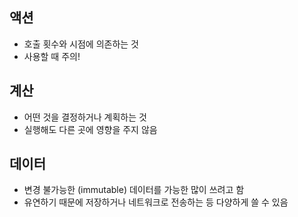 ## 액션

- 호출 횟수와 시점에 의존하는 것
- 사용할 때 주의!
  <br/>

## 계산

- 어떤 것을 결정하거나 계획하는 것
- 실행해도 다른 곳에 영향을 주지 않음
  <br/>

## 데이터

- 변경 불가능한 (immutable) 데이터를 가능한 많이 쓰려고 함
- 유연하기 때문에 저장하거나 네트워크로 전송하는 등 다양하게 쓸 수 있음
